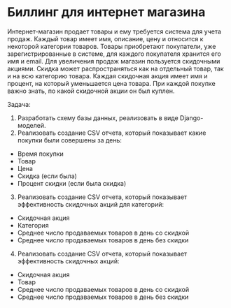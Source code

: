 # Биллинг для интернет магазина 
Интернет-магазин продает товары и ему требуется система для учета продаж. Каждый товар имеет имя, описание, цену и относится к некоторой категории товаров. 
Товары приобретают покупатели, уже зарегистрированные в системе, для каждого покупателя хранится его имя и email. 
Для увеличения продаж магазин пользуется скидочными акциями. 
Скидка может распространяться как на отдельный товар, так и на всю категорию товара. 
Каждая скидочная акция имеет имя и процент, на который уменьшается цена товара. При каждой покупке важно знать, по какой скидочной акции он был куплен.

Задача:
1. Разработать схему базы данных, реализовать в виде Django-моделей.
2. Реализовать создание CSV отчета, который показывает какие покупки были совершены за день:
- Время покупки
- Товар
- Цена
- Скидка (если была)
- Процент скидки (если была скидка)
3. Реализовать создание CSV отчета, который показывает эффективность скидочных акций для категорий:
- Скидочная акция
- Категория
- Среднее число продаваемых товаров в день со скидкой
- Среднее число продаваемых товаров в день без скидки
4. Реализовать создание CSV отчета, который показывает эффективность скидочных акций:
- Скидочная акция
- Товар
- Среднее число продаваемых товаров в день со скидкой
- Среднее число продаваемых товаров в день без скидки

